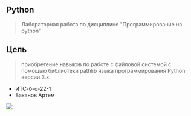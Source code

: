 ##  Python
> Лабораторная работа по дисциплине "Программирование на python"
## Цель
> приобретение навыков по работе с файловой системой с помощью
библиотеки pathlib языка программирования Python версии 3.x.
- ИТС-б-о-22-1
- Баканов Артем
  
![](https://techtelegraph.co.uk/wp-content/uploads/2022/10/cross-platform.jpg)
